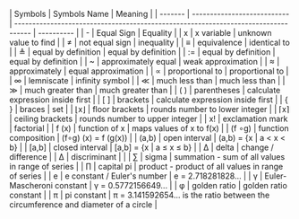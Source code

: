 | Symbols | Symbols Name                | Meaning                                                                            |
| ------- | --------------------------- | ---------------------------------------------------------------------------------- | ---------- |
| -       | Equal Sign                  | Equality                                                                           |
| x       | x variable                  | unknown value to find                                                              |
| ≠       | not equal sign              | inequality                                                                         |
| ≡       | equivalence                 | identical to                                                                       |
| ≜       | equal by definition         | equal by definition                                                                |
| :=      | equal by definition         | equal by definition                                                                |
| ~       | approximately equal         | weak approximation                                                                 |
| ≈       | approximately               | equal approximation                                                                |
| ∝       | proportional to             | proportional to                                                                    |
| ∞       | lemniscate                  | infinity symbol                                                                    |
| ≪       | much less than              | much less than                                                                     |
| ≫       | much greater than           | much greater than                                                                  |
| ( )     | parentheses                 | calculate expression inside first                                                  |
| [ ]     | brackets                    | calculate expression inside first                                                  |
| { }     | braces                      | set                                                                                |
| ⌊x⌋     | floor brackets              | rounds number to lower integer                                                     |
| ⌈x⌉     | ceiling brackets            | rounds number to upper integer                                                     |
| x!      | exclamation mark            | factorial                                                                          |
| f (x)   | function of x               | maps values of x to f(x)                                                           |
| (f ∘g)  | function composition        | (f∘g) (x) = f (g(x))                                                               |
| (a,b)   | open interval               | (a,b) = {x                                                                         | a < x < b} |
| [a,b]   | closed interval             | [a,b] = {x                                                                         | a ≤ x ≤ b} |
| ∆       | delta                       | change / difference                                                                |
| ∆       | discriminant                |                                                                                    |
| ∑       | sigma                       | summation - sum of all values in range of series                                   |
| ∏       | capital pi                  | product - product of all values in range of series                                 |
| e       | e constant / Euler's number | e = 2.718281828...                                                                 |
| γ       | Euler-Mascheroni constant   | γ = 0.5772156649...                                                                |
| φ       | golden ratio                | golden ratio constant                                                              |
| π       | pi constant                 | π = 3.141592654... is the ratio between the circumference and diameter of a circle |
